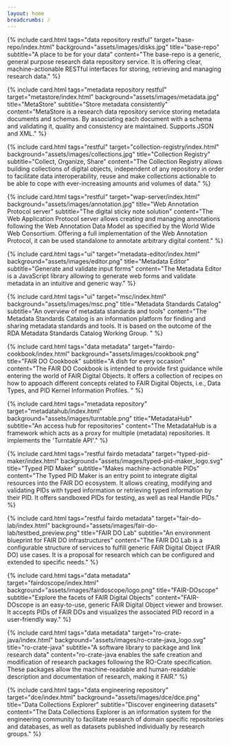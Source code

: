 ```yaml
---
layout: home
breadcrumbs: /
---
```


<div id="filter-ui" class="mb-5">
  <div id="example-select"></div>
</div>

<div class="flex flex-wrap -m-3"> 


{% include card.html tags="data repository restful" 
target="base-repo/index.html" 
background="assets/images/disks.jpg"
title="base-repo"
subtitle="A place to be for your data"
content="The base-repo is a generic, general purpose research data repository service. It is offering clear, machine-actionable RESTful interfaces for storing, retrieving and managing research data."
%}

{% include card.html tags="metadata repository restful"
target="metastore/index.html"
background="assets/images/metadata.jpg"
title="MetaStore"
subtitle="Store metadata consistently"
content="MetaStore is a research data repository service storing metadata documents and schemas. By associating each document with a schema and validating it, quality and consistency are maintained. Supports JSON and XML."
%}

{% include card.html tags="restful"
target="collection-registry/index.html"
background="assets/images/collections.jpg"
title="Collection Registry"
subtitle="Collect, Organize, Share"
content="The Collection Registry allows building collections of digital objects, independent of any repository in order to facilitate data
interoperability, reuse and make collections actionable to be able to cope with ever-increasing amounts and volumes of data."
%}

{% include card.html tags="restful"
target="wap-server/index.html"
background="assets/images/annotation.jpg"
title="Web Annotation Protocol server"
subtitle="The digital sticky note solution"
content="The Web Application Protocol server allows creating and managing annotations following the Web Annotation Data Model as specified by the World Wide Web Consortium.
Offering a full implementation of the Web Annotation Protocol, it can be used standalone to annotate arbitrary digital content."
%}

{% include card.html tags="ui"
target="metadata-editor/index.html"
background="assets/images/editor.png"
title="Metadata Editor"
subtitle="Generate and validate input forms"
content="The Metadata Editor is a JavaScript library allowing to generate web forms and validate metadata in an intuitive and generic way."
%}

{% include card.html tags="ui"
target="msc/index.html"
background="assets/images/msc.png"
title="Metadata Standards Catalog"
subtitle="An overview of metadata standards and tools"
content="The Metadata Standards Catalog is an information platform for finding and sharing metadata standards and tools. It is based on the outcome of the RDA Metadata Standards Catalog Working Group.
"
%}

{% include card.html tags="data metadata"
target="fairdo-cookbook/index.html"
background="assets/images/cookbook.png"
title="FAIR DO Cookbook"
subtitle="A dish for every occasion"
content="The FAIR DO Cookbook is intended to provide first guidance while entering the world of FAIR Digital Objects. It offers a collection of recipes 
on how to appoach different concepts related to FAIR Digital Objects, i.e., Data Types, and PID Kernel Information Profiles.
"
%}

{% include card.html tags="metadata repository"
target="metadatahub/index.html"
background="assets/images/turntable.png"
title="MetadataHub"
subtitle="An access hub for repositories"
content="The MetadataHub is a framework which acts as a proxy for multiple (metadata) repositories. It implements the 'Turntable API'."
%}

{% include card.html tags="restful fairdo metadata"
target="typed-pid-maker/index.html"
background="assets/images/typed-pid-maker_logo.svg"
title="Typed PID Maker"
subtitle="Makes machine-actionable PIDs"
content="The Typed PID Maker is an entry point to integrate digital resources into the FAIR DO ecosystem. It allows creating, modifying and validating PIDs with typed information or retrieving typed information by their PID. It offers sandboxed PIDs for testing, as well as real Handle PIDs."
%}

{% include card.html tags="restful fairdo metadata"
target="fair-do-lab/index.html"
background="assets/images/fair-do-lab/testbed_preview.png"
title="FAIR DO Lab"
subtitle="An environment blueprint for FAIR DO infrastructures"
content="The FAIR DO Lab is a configurable structure of services to fulfill generic FAIR Digital Object (FAIR DO) use cases. It is a proposal for research which can be configured and extended to specific needs."
%}

{% include card.html tags="data metadata"
target="fairdoscope/index.html"
background="assets/images/fairdoscope/logo.png"
title="FAIR-DOscope"
subtitle="Explore the facets of FAIR Digital Objects"
content="FAIR-DOscope is an easy-to-use, generic FAIR Digital Object viewer and browser. It accepts PIDs of FAIR DOs and visualizes the associated PID record in a user-friendly way."
%}

{% include card.html tags="data metadata"
target="ro-crate-java/index.html"
background="assets/images/ro-crate-java_logo.svg"
title="ro-crate-java"
subtitle="A software library to package and link research data"
content="ro-crate-java enables the safe creation and modification of research packages following the RO-Crate specification. These packages allow the machine-readable and human-readable description and documentation of research, making it FAIR."
%}

{% include card.html tags="data engineering repository"
target="dce/index.html"
background="assets/images/dce/dce.png"
title="Data Collections Explorer"
subtitle="Discover engineering datasets"
content="The Data Collections Explorer is an information system for the engineering community to facilitate research of domain specific repositories and databases, as well as datasets published individually by research groups."
%}
</div>


<script>

var myOptions = [
  { label: 'Repository', value: 'repository' },
  { label: 'Data', value: 'data' },
  { label: 'Engineering', value: 'engineering' },
  { label: 'Metadata', value: 'metadata' },
  { label: 'RESTful', value: 'restful' },
  { label: 'UI', value: 'ui' },
  { label: 'FAIR Digital Object', value: 'fairdo' }
];

VirtualSelect.init({
  ele: '#example-select',
  options: myOptions,
  multiple: true
});

var selectionOptions = ['repository', 'data', 'engineering', 'metadata', 'restful', 'ui', 'fairdo'];

document.querySelector('#example-select').setValue(selectionOptions);
filterSelection(selectionOptions);

function filterSelection(values) {
  var x, i, j;
x = document.getElementsByClassName("filterDiv");
for (i = 0; i < x.length; i++) {
    w3RemoveClass(x[i], "show");
}

for (i = 0; i < x.length; i++) {
    for(j=0;j<values.length;j++){
        if (x[i].className.indexOf(values[j]) > -1) w3AddClass(x[i], "show");
    }
};
}

function w3AddClass(element, name) {
  var i, arr1, arr2;
  arr1 = element.className.split(" ");
  arr2 = name.split(" ");
  for (i = 0; i < arr2.length; i++) {
    if (arr1.indexOf(arr2[i]) == -1) {element.className += " " + arr2[i];}
  }
}

function w3RemoveClass(element, name) {
  var i, arr1, arr2;
  arr1 = element.className.split(" ");
  arr2 = name.split(" ");
  for (i = 0; i < arr2.length; i++) {
    while (arr1.indexOf(arr2[i]) > -1) {
      arr1.splice(arr1.indexOf(arr2[i]), 1);     
    }
  }
  element.className = arr1.join(" ");
}

var ui = document.getElementById("filter-ui");
var list = ui.getElementsByClassName("vscomp-dropbox");

list[0].addEventListener("click", function(evt){ 
    filterSelection($('#example-select').val());
});

</script>

